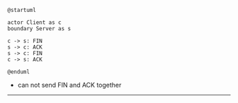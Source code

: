 ```puml
@startuml

actor Client as c
boundary Server as s

c -> s: FIN
s -> c: ACK
s -> c: FIN
c -> s: ACK

@enduml
```

* can not send FIN and ACK together

---
